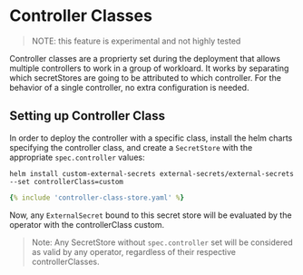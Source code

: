 # Controller Classes

> NOTE: this feature is experimental and not highly tested

Controller classes are a proprierty set during the deployment that allows multiple controllers to work in a group of workloard. It works by separating which secretStores are going to be attributed to which controller. For the behavior of a single controller, no extra configuration is needed.

## Setting up Controller Class

In order to deploy the controller with a specific class, install the helm charts specifying the controller class, and create a `SecretStore` with the appropriate `spec.controller` values:
```
helm install custom-external-secrets external-secrets/external-secrets --set controllerClass=custom
```
``` yaml
{% include 'controller-class-store.yaml' %}
```

Now, any `ExternalSecret` bound to this secret store will be evaluated by the operator with the controllerClass custom.

> Note: Any SecretStore without `spec.controller` set will be considered as valid by any operator, regardless of their respective controllerClasses.